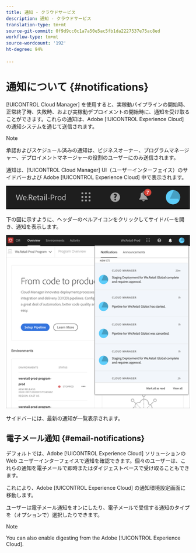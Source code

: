```yaml
---
title: 通知 - クラウドサービス
description: 通知 - クラウドサービス
translation-type: tm+mt
source-git-commit: 0f9d9cc0c1a7a50e5ac5fb1da2227537e75ac8ed
workflow-type: tm+mt
source-wordcount: '192'
ht-degree: 94%

---
```



# 通知について {#notifications}

[!UICONTROL Cloud Manager] を使用すると、実稼動パイプラインの開始時、正常終了時、失敗時、および実稼動デプロイメントの開始時に、通知を受け取ることができます。これらの通知は、Adobe [!UICONTROL Experience Cloud] の通知システムを通じて送信されます。

>[!NOTE]
>
>承認およびスケジュール済みの通知は、ビジネスオーナー、プログラムマネージャー、デプロイメントマネージャーの役割のユーザーにのみ送信されます。

通知は、[!UICONTROL Cloud Manager] UI（ユーザーインターフェイス）のサイドバーおよび Adobe [!UICONTROL Experience Cloud] 中で表示されます。

![](assets/notify-1.png)

下の図に示すように、ヘッダーのベルアイコンをクリックしてサイドバーを開き、通知を表示します。

![](assets/notify-2.png)

サイドバーには、最新の通知が一覧表示されます。


## 電子メール通知 {#email-notifications}

デフォルトでは、Adobe [!UICONTROL Experience Cloud] ソリューションの Web ユーザーインターフェイスで通知を確認できます。個々のユーザーは、これらの通知を電子メールで即時またはダイジェストベースで受け取ることもできます。

これにより、Adobe [!UICONTROL Experience Cloud] の通知環境設定画面に移動します。

ユーザーは電子メール通知をオンにしたり、電子メールで受信する通知のタイプを（オプションで）選択したりできます。

>[!NOTE]
>You can also enable digesting from the Adobe [!UICONTROL Experience Cloud].
